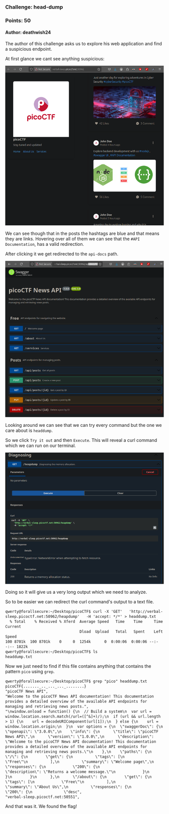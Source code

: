 ### Challenge: head-dump
### Points: 50
#### Author: deathwish24

The author of this challenge asks us to explore his web application and find a suspicious endpoint.

At first glance we cant see anything suspicious:

<p align="center">
<img src="./assets/head1.png">
</p>

We can see though that in the posts the hashtags are blue and that means they are links. Hovering over all of them we can see that the `#API Documentation`, has a valid redirection.

After clicking it we get redirected to the `api-docs` path.

<p align="center">
<img src="./assets/head2.png">
</p>

Looking around we can see that we can try every command but the one we care about is `headdump`.

So we click `Try it out` and then `Execute`. This will reveal a curl command which we can run on our terminal.

<p align="center">
<img src="./assets/head3.png">
</p>

Doing so it will give us a very long output which we need to analyze. 

So to be easier we can redirect the curl command's output to a text file.

```console
qwerty@forallsecure:~/Desktop/picoCTF$ curl -X 'GET'   'http://verbal-sleep.picoctf.net:50962/heapdump'   -H 'accept: */*' > headdump.txt
  % Total    % Received % Xferd  Average Speed   Time    Time     Time  Current
                                 Dload  Upload   Total   Spent    Left  Speed
100 8701k  100 8701k    0     0  1254k      0  0:00:06  0:00:06 --:--:-- 1822k
qwerty@forallsecure:~/Desktop/picoCTF$ ls 
headdump.txt
```

Now we just need to find if this file contains anything that contains the pattern `pico` using `grep`.

```console
qwerty@forallsecure:~/Desktop/picoCTF$ grep "pico" headdump.txt 
picoCTF{......._.._..._..._........}
"picoCTF News API",
"Welcome to the picoCTF News API documentation! This documentation provides a detailed overview of the available API endpoints for managing and retrieving news posts.",
"\nwindow.onload = function() {\n  // Build a system\n  var url = window.location.search.match(/url=([^&]+)/);\n  if (url && url.length > 1) {\n    url = decodeURIComponent(url[1]);\n  } else {\n    url = window.location.origin;\n  }\n  var options = {\n  \"swaggerDoc\": {\n    \"openapi\": \"3.0.0\",\n    \"info\": {\n      \"title\": \"picoCTF News API\",\n      \"version\": \"1.0.0\",\n      \"description\": \"Welcome to the picoCTF News API documentation! This documentation provides a detailed overview of the available API endpoints for managing and retrieving news posts.\"\n    },\n    \"paths\": {\n      \"/\": {\n        \"get\": {\n          \"tags\": [\n            \"Free\"\n          ],\n          \"summary\": \"Welcome page\",\n          \"responses\": {\n            \"200\": {\n              \"description\": \"Returns a welcome message.\"\n            }\n          }\n        }\n      },\n      \"/about\": {\n        \"get\": {\n          \"tags\": [\n            \"Free\"\n          ],\n          \"summary\": \"About Us\",\n          \"responses\": {\n            \"200\": {\n              \"desc",
"verbal-sleep.picoctf.net:50551",
```

And that was it. We found the flag!